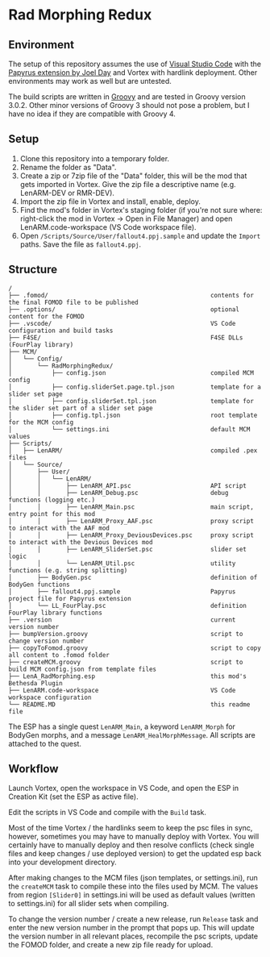 # Rad Morphing Redux




## Environment

The setup of this repository assumes the use of 
[Visual Studio Code](https://code.visualstudio.com/) with the 
[Papyrus extension by Joel Day](https://marketplace.visualstudio.com/items?itemName=joelday.papyrus-lang-vscode) 
and Vortex with hardlink deployment. Other environments may work as well but are untested.

The build scripts are written in [Groovy](https://groovy-lang.org/) and are tested in Groovy 
version 3.0.2. Other minor versions of Groovy 3 should not pose a problem, but I have no idea 
if they are compatible with Groovy 4.


## Setup

1. Clone this repository into a temporary folder.
1. Rename the folder as "Data".
1. Create a zip or 7zip file of the "Data" folder, this will be the mod that gets imported in 
Vortex. Give the zip file a descriptive name (e.g. LenARM-DEV or RMR-DEV).
1. Import the zip file in Vortex and install, enable, deploy.
1. Find the mod's folder in Vortex's staging folder (if you're not sure where: right-click the 
mod in Vortex -> Open in File Manager) and open LenARM.code-workspace (VS Code workspace file).
1. Open `/Scripts/Source/User/fallout4.ppj.sample` and update the `Import` paths. Save the file 
as `fallout4.ppj`.


## Structure

```
/
├── .fomod/                                             contents for the final FOMOD file to be published
├── .options/                                           optional content for the FOMOD
├── .vscode/                                            VS Code configuration and build tasks
├── F4SE/                                               F4SE DLLs (FourPlay library)
├── MCM/                                                
│   └── Config/                                         
│       └── RadMorphingRedux/                           
│           ├── config.json                             compiled MCM config
│           ├── config.sliderSet.page.tpl.json          template for a slider set page
│           ├── config.sliderSet.tpl.json               template for the slider set part of a slider set page
│           ├── config.tpl.json                         root template for the MCM config
│           └── settings.ini                            default MCM values
├── Scripts/                                            
│   ├── LenARM/                                         compiled .pex files
│   └── Source/                                         
│       ├── User/                                       
│       │   └── LenARM/                                 
│       │       ├── LenARM_API.psc                      API script
│       │       ├── LenARM_Debug.psc                    debug functions (logging etc.)
│       │       ├── LenARM_Main.psc                     main script, entry point for this mod
│       │       ├── LenARM_Proxy_AAF.psc                proxy script to interact with the AAF mod
│       │       ├── LenARM_Proxy_DeviousDevices.psc     proxy script to interact with the Devious Devices mod
│       │       ├── LenARM_SliderSet.psc                slider set logic
│       │       └── LenARM_Util.psc                     utility functions (e.g. string splitting)
│       ├── BodyGen.psc                                 definition of BodyGen functions
│       ├── fallout4.ppj.sample                         Papyrus project file for Papyrus extension
│       └── LL_FourPlay.psc                             definition FourPlay library functions
├── .version                                            current version number
├── bumpVersion.groovy                                  script to change version number
├── copyToFomod.groovy                                  script to copy all content to .fomod folder
├── createMCM.groovy                                    script to build MCM config.json from template files
├── LenA_RadMorphing.esp                                this mod's Bethesda Plugin
├── LenARM.code-workspace                               VS Code workspace configuration
└── README.MD                                           this readme file
```

The ESP has a single quest `LenARM_Main`, a keyword `LenARM_Morph` for BodyGen morphs, and a message 
`LenARM_HealMorphMessage`. All scripts are attached to the quest.


## Workflow

Launch Vortex, open the workspace in VS Code, and open the ESP in Creation Kit (set the ESP as 
active file).

Edit the scripts in VS Code and compile with the `Build` task.

Most of the time Vortex / the hardlinks seem to keep the psc files in sync, however, sometimes 
you may have to manually deploy with Vortex. You will certainly have to manually deploy and 
then resolve conflicts (check single files and keep changes / use deployed version) to get the 
updated esp back into your development directory.

After making changes to the MCM files (json templates, or settings.ini), run the `createMCM` task
to compile these into the files used by MCM. The values from region `[Slider0]` in settings.ini 
will be used as default values (written to settings.ini) for all slider sets when compiling.

To change the version number / create a new release, run `Release` task and enter the new version 
number in the prompt that pops up. This will update the version number in all relevant places, 
recompile the psc scripts, update the FOMOD folder, and create a new zip file ready for upload.